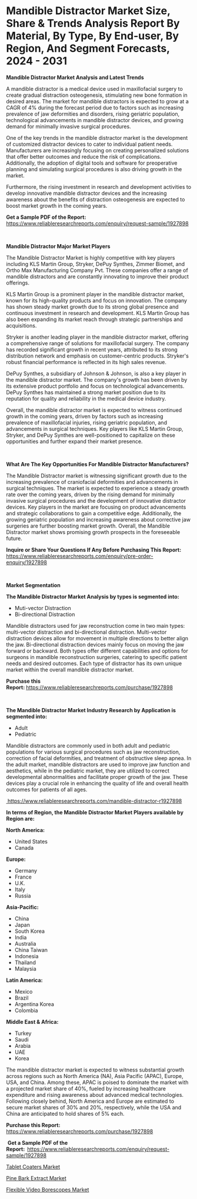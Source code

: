 <p><h1>Mandible Distractor Market Size, Share & Trends Analysis Report By Material, By Type, By End-user, By Region, And Segment Forecasts, 2024 - 2031</h1></p><p><strong>Mandible Distractor Market Analysis and Latest Trends</strong></p>
<p><p>A mandible distractor is a medical device used in maxillofacial surgery to create gradual distraction osteogenesis, stimulating new bone formation in desired areas. The market for mandible distractors is expected to grow at a CAGR of 4% during the forecast period due to factors such as increasing prevalence of jaw deformities and disorders, rising geriatric population, technological advancements in mandible distractor devices, and growing demand for minimally invasive surgical procedures.</p><p>One of the key trends in the mandible distractor market is the development of customized distractor devices to cater to individual patient needs. Manufacturers are increasingly focusing on creating personalized solutions that offer better outcomes and reduce the risk of complications. Additionally, the adoption of digital tools and software for preoperative planning and simulating surgical procedures is also driving growth in the market.</p><p>Furthermore, the rising investment in research and development activities to develop innovative mandible distractor devices and the increasing awareness about the benefits of distraction osteogenesis are expected to boost market growth in the coming years.</p></p>
<p><strong>Get a Sample PDF of the Report:&nbsp;</strong> <a href="https://www.reliableresearchreports.com/enquiry/request-sample/1927898">https://www.reliableresearchreports.com/enquiry/request-sample/1927898</a></p>
<p>&nbsp;</p>
<p><strong>Mandible Distractor Major Market Players</strong></p>
<p><p>The Mandible Distractor Market is highly competitive with key players including KLS Martin Group, Stryker, DePuy Synthes, Zimmer Biomet, and Ortho Max Manufacturing Company Pvt. These companies offer a range of mandible distractors and are constantly innovating to improve their product offerings.</p><p>KLS Martin Group is a prominent player in the mandible distractor market, known for its high-quality products and focus on innovation. The company has shown steady market growth due to its strong global presence and continuous investment in research and development. KLS Martin Group has also been expanding its market reach through strategic partnerships and acquisitions.</p><p>Stryker is another leading player in the mandible distractor market, offering a comprehensive range of solutions for maxillofacial surgery. The company has recorded significant growth in recent years, attributed to its strong distribution network and emphasis on customer-centric products. Stryker's robust financial performance is reflected in its high sales revenue.</p><p>DePuy Synthes, a subsidiary of Johnson & Johnson, is also a key player in the mandible distractor market. The company's growth has been driven by its extensive product portfolio and focus on technological advancements. DePuy Synthes has maintained a strong market position due to its reputation for quality and reliability in the medical device industry.</p><p>Overall, the mandible distractor market is expected to witness continued growth in the coming years, driven by factors such as increasing prevalence of maxillofacial injuries, rising geriatric population, and advancements in surgical techniques. Key players like KLS Martin Group, Stryker, and DePuy Synthes are well-positioned to capitalize on these opportunities and further expand their market presence.</p></p>
<p>&nbsp;</p>
<p><strong>What Are The Key Opportunities For Mandible Distractor Manufacturers?</strong></p>
<p><p>The Mandible Distractor market is witnessing significant growth due to the increasing prevalence of craniofacial deformities and advancements in surgical techniques. The market is expected to experience a steady growth rate over the coming years, driven by the rising demand for minimally invasive surgical procedures and the development of innovative distractor devices. Key players in the market are focusing on product advancements and strategic collaborations to gain a competitive edge. Additionally, the growing geriatric population and increasing awareness about corrective jaw surgeries are further boosting market growth. Overall, the Mandible Distractor market shows promising growth prospects in the foreseeable future.</p></p>
<p><strong>Inquire or Share Your Questions If Any Before Purchasing This Report:</strong> <a href="https://www.reliableresearchreports.com/enquiry/pre-order-enquiry/1927898">https://www.reliableresearchreports.com/enquiry/pre-order-enquiry/1927898</a></p>
<p>&nbsp;</p>
<p><strong>Market Segmentation</strong></p>
<p><strong>The Mandible Distractor Market Analysis by types is segmented into:</strong></p>
<p><ul><li>Muti-vector Distraction</li><li>Bi-directional Distraction</li></ul></p>
<p><p>Mandible distractors used for jaw reconstruction come in two main types: multi-vector distraction and bi-directional distraction. Multi-vector distraction devices allow for movement in multiple directions to better align the jaw. Bi-directional distraction devices mainly focus on moving the jaw forward or backward. Both types offer different capabilities and options for surgeons in mandible reconstruction surgeries, catering to specific patient needs and desired outcomes. Each type of distractor has its own unique market within the overall mandible distractor market.</p></p>
<p><strong>Purchase this Report:&nbsp;</strong><a href="https://www.reliableresearchreports.com/purchase/1927898">https://www.reliableresearchreports.com/purchase/1927898</a></p>
<p>&nbsp;</p>
<p><strong>The Mandible Distractor Market Industry Research by Application is segmented into:</strong></p>
<p><ul><li>Adult</li><li>Pediatric</li></ul></p>
<p><p>Mandible distractors are commonly used in both adult and pediatric populations for various surgical procedures such as jaw reconstruction, correction of facial deformities, and treatment of obstructive sleep apnea. In the adult market, mandible distractors are used to improve jaw function and aesthetics, while in the pediatric market, they are utilized to correct developmental abnormalities and facilitate proper growth of the jaw. These devices play a crucial role in enhancing the quality of life and overall health outcomes for patients of all ages.</p></p>
<p><a href="https://www.reliableresearchreports.com/mandible-distractor-r1927898">&nbsp;https://www.reliableresearchreports.com/mandible-distractor-r1927898</a></p>
<p><strong>In terms of Region, the Mandible Distractor Market Players available by Region are:</strong></p>
<p>
    <p> <strong> North America: </strong>
        <ul>
            <li>United States</li>
            <li>Canada</li>
        </ul>
        </p> 
    <p> <strong> Europe: </strong>
        <ul>
            <li>Germany</li>
            <li>France</li>
            <li>U.K.</li>
            <li>Italy</li>
            <li>Russia</li>
        </ul>
        </p> 
    <p> <strong> Asia-Pacific: </strong>
        <ul>
            <li>China</li>
            <li>Japan</li>
            <li>South Korea</li>
            <li>India</li>
            <li>Australia</li>
            <li>China Taiwan</li>
            <li>Indonesia</li>
            <li>Thailand</li>
            <li>Malaysia</li>
        </ul>
        </p> 
    <p> <strong> Latin America: </strong>
        <ul>
            <li>Mexico</li>
            <li>Brazil</li>
            <li>Argentina Korea</li>
            <li>Colombia</li>
        </ul>
        </p> 
    <p> <strong> Middle East & Africa: </strong>
        <ul>
            <li>Turkey</li>
            <li>Saudi</li>
            <li>Arabia</li>
            <li>UAE</li>
            <li>Korea</li>
        </ul>
    </p>
    </p>
<p><p>The mandible distractor market is expected to witness substantial growth across regions such as North America (NA), Asia Pacific (APAC), Europe, USA, and China. Among these, APAC is poised to dominate the market with a projected market share of 40%, fueled by increasing healthcare expenditure and rising awareness about advanced medical technologies. Following closely behind, North America and Europe are estimated to secure market shares of 30% and 20%, respectively, while the USA and China are anticipated to hold shares of 5% each.</p></p>
<p><strong>Purchase this Report: </strong><a href="https://www.reliableresearchreports.com/purchase/1927898">https://www.reliableresearchreports.com/purchase/1927898</a></p>
<p>&nbsp;<strong>Get a Sample PDF of the Report:&nbsp;&nbsp;</strong><a href="https://www.reliableresearchreports.com/enquiry/request-sample/1927898">https://www.reliableresearchreports.com/enquiry/request-sample/1927898</a></p>
<p><strong></strong></p>
<p><p><a href="https://github.com/rionkhanvai01/Market-Research-Report-List-1/blob/main/tablet-coaters-market.md">Tablet Coaters Market</a></p><p><a href="https://www.linkedin.com/pulse/deep-dive-pine-bark-extract-market-itstrends-segmentation-72m9c">Pine Bark Extract Market</a></p><p><a href="https://github.com/nandosuryapratama/Market-Research-Report-List-1/blob/main/flexible-video-borescopes-market.md">Flexible Video Borescopes Market</a></p></p>